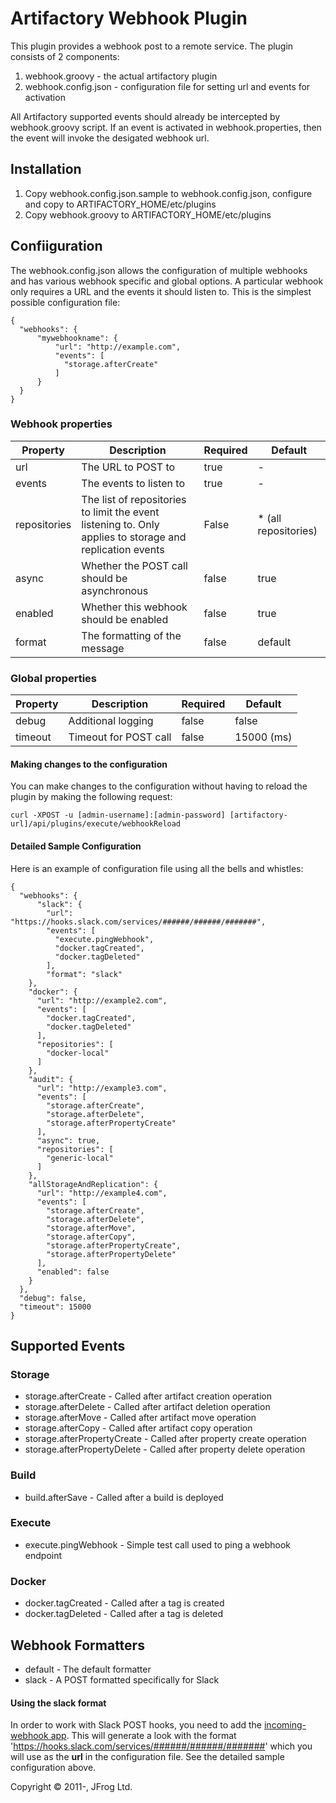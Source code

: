 Artifactory Webhook Plugin
===============================

This plugin provides a webhook post to a remote service.  The plugin consists of 2 components:
1. webhook.groovy - the actual artifactory plugin
2. webhook.config.json - configuration file for setting url and events for activation

All Artifactory supported events should already be intercepted by webhook.groovy script.  If an event is activated in webhook.properties, then the event will invoke the desigated webhook url.

Installation
-----------------
1. Copy webhook.config.json.sample to webhook.config.json, configure and copy to ARTIFACTORY_HOME/etc/plugins
2. Copy webhook.groovy to ARTIFACTORY_HOME/etc/plugins

Confiiguration
-----------------
The webhook.config.json allows the configuration of multiple webhooks and has various webhook specific and global options.
A particular webhook only requires a URL and the events it should listen to. This is the simplest possible configuration file:

```
{
  "webhooks": {
      "mywebhookname": {
          "url": "http://example.com",
          "events": [
            "storage.afterCreate"
          ]
      }
  }
}
```

### Webhook properties
| Property      | Description   | Required  | Default |
| ------------- |-------------| ---------| -------|
| url     | The URL to POST to | true      | -       |
| events      | The events to listen to      | true      | -       |
| repositories | The list of repositories to limit the event listening to. Only applies to storage and replication events | False     | * (all repositories)   |
| async | Whether the POST call should be asynchronous      | false     | true       |
| enabled | Whether this webhook should be enabled     | false     | true       |
| format | The formatting of the message     | false     | default       |

### Global properties
| Property      | Description   | Required  | Default |
| ------------- | ------------- | --------- | ------- |
| debug     | Additional logging | false      | false       |
| timeout      | Timeout for POST call      | false      | 15000 (ms)  |


#### Making changes to the configuration

You can make changes to the configuration without having to reload the plugin by making the following request:

`curl -XPOST -u [admin-username]:[admin-password] [artifactory-url]/api/plugins/execute/webhookReload`


#### Detailed Sample Configuration
Here is an example of configuration file using all the bells and whistles:

```
{
  "webhooks": {
      "slack": {
        "url": "https://hooks.slack.com/services/######/######/#######",
        "events": [
          "execute.pingWebhook",
          "docker.tagCreated",
          "docker.tagDeleted"
        ],
        "format": "slack"
    },
    "docker": {
      "url": "http://example2.com",
      "events": [
        "docker.tagCreated",
        "docker.tagDeleted"
      ],
      "repositories": [
        "docker-local"
      ]
    },
    "audit": {
      "url": "http://example3.com",
      "events": [
        "storage.afterCreate",
        "storage.afterDelete",
        "storage.afterPropertyCreate"
      ],
      "async": true,
      "repositories": [
        "generic-local"
      ]
    },
    "allStorageAndReplication": {
      "url": "http://example4.com",
      "events": [
        "storage.afterCreate",
        "storage.afterDelete",
        "storage.afterMove",
        "storage.afterCopy",
        "storage.afterPropertyCreate",
        "storage.afterPropertyDelete"
      ],
      "enabled": false
    }
  },
  "debug": false,
  "timeout": 15000
}
```

Supported Events
-----------------

### Storage
* storage.afterCreate - Called after artifact creation operation
* storage.afterDelete - Called after artifact deletion operation
* storage.afterMove - Called after artifact move operation
* storage.afterCopy - Called after artifact copy operation
* storage.afterPropertyCreate - Called after property create operation
* storage.afterPropertyDelete - Called after property delete operation

### Build
* build.afterSave - Called after a build is deployed

### Execute
* execute.pingWebhook - Simple test call used to ping a webhook endpoint

### Docker
* docker.tagCreated - Called after a tag is created
* docker.tagDeleted - Called after a tag is deleted

Webhook Formatters
-----------------

* default - The default formatter
* slack - A POST formatted specifically for Slack

#### Using the slack format

In order to work with Slack POST hooks, you need to add the [incoming-webhook app](https://api.slack.com/incoming-webhooks).
This will generate a look with the format 'https://hooks.slack.com/services/######/######/#######' which you will use as
the **url** in the configuration file. See the detailed sample configuration above.


Copyright &copy; 2011-, JFrog Ltd.

